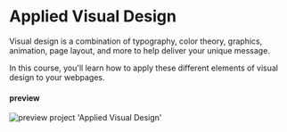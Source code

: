 
# Applied Visual Design

Visual design is a combination of typography, 
color theory, graphics, animation, page layout, 
and more to help deliver your unique message.

In this course, you'll learn how to apply 
these different elements of visual design to your webpages.

<h4>preview</h4>
    <img src="https://github.com/AndriiKot/Desing___Applied_Visual_Design___freeCodeCamp/blob/main/steps/__00__title_/images/previews/preview_project.png" alt="preview project 'Applied Visual Design'">


